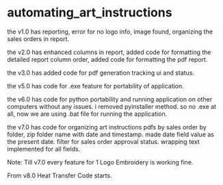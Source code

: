 # automating_art_instructions

the v1.0 has reporting, error for no logo info, image found, organizing the sales orders in report.

the v2.0 has enhanced columns in report, added code for formatting the detailed report column order, added code for formatting the pdf report.

the v3.0 has added code for pdf generation tracking ui and status.

the v5.0 has code for .exe feature for portability of application.

the v6.0 has code for python portability and running application on other computers without any issues. i removed pyinstaller method. so no .exe at all, now we are using .bat file for running the application.

the v7.0 has code for organizing art instructions pdfs by sales order by folder, zip folder name with date and timestamp. made date field value as the present date. filter for sales order approval status. wrapping text implemented for all fields.

Note: Till v7.0 every feature for 1 Logo Embroidery is working fine.

From v8.0 Heat Transfer Code starts.